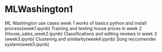 # MLWashington1
ML Washington use cases week 1 works of basics python and install process(week1.ipynb)
Training and testing house prices in week 2 (House_sales_week2.ipynb)
Classifications and editing reviews in week 3 (week3.ipynb)
Clustering and similarity(week4.ipynb)
Song reccomender system(week5.ipynb)
